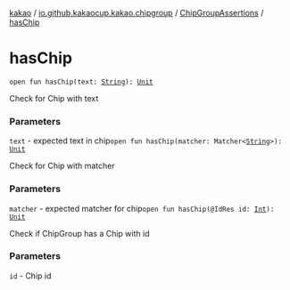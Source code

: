 [kakao](../../index.md) / [io.github.kakaocup.kakao.chipgroup](../index.md) / [ChipGroupAssertions](index.md) / [hasChip](./has-chip.md)

# hasChip

`open fun hasChip(text: `[`String`](https://kotlinlang.org/api/latest/jvm/stdlib/kotlin/-string/index.html)`): `[`Unit`](https://kotlinlang.org/api/latest/jvm/stdlib/kotlin/-unit/index.html)

Check for Chip with text

### Parameters

`text` - expected text in chip`open fun hasChip(matcher: Matcher<`[`String`](https://kotlinlang.org/api/latest/jvm/stdlib/kotlin/-string/index.html)`>): `[`Unit`](https://kotlinlang.org/api/latest/jvm/stdlib/kotlin/-unit/index.html)

Check for Chip with matcher

### Parameters

`matcher` - expected matcher for chip`open fun hasChip(@IdRes id: `[`Int`](https://kotlinlang.org/api/latest/jvm/stdlib/kotlin/-int/index.html)`): `[`Unit`](https://kotlinlang.org/api/latest/jvm/stdlib/kotlin/-unit/index.html)

Check if ChipGroup has a Chip with id

### Parameters

`id` - Chip id